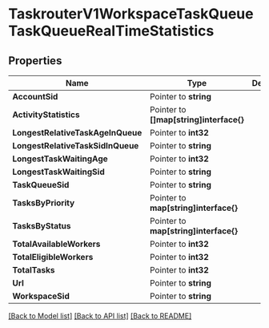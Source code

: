 # TaskrouterV1WorkspaceTaskQueueTaskQueueRealTimeStatistics

## Properties

Name | Type | Description | Notes
------------ | ------------- | ------------- | -------------
**AccountSid** | Pointer to **string** |  |
**ActivityStatistics** | Pointer to **[]map[string]interface{}** |  |
**LongestRelativeTaskAgeInQueue** | Pointer to **int32** |  |
**LongestRelativeTaskSidInQueue** | Pointer to **string** |  |
**LongestTaskWaitingAge** | Pointer to **int32** |  |
**LongestTaskWaitingSid** | Pointer to **string** |  |
**TaskQueueSid** | Pointer to **string** |  |
**TasksByPriority** | Pointer to **map[string]interface{}** |  |
**TasksByStatus** | Pointer to **map[string]interface{}** |  |
**TotalAvailableWorkers** | Pointer to **int32** |  |
**TotalEligibleWorkers** | Pointer to **int32** |  |
**TotalTasks** | Pointer to **int32** |  |
**Url** | Pointer to **string** |  |
**WorkspaceSid** | Pointer to **string** |  |

[[Back to Model list]](../README.md#documentation-for-models) [[Back to API list]](../README.md#documentation-for-api-endpoints) [[Back to README]](../README.md)


